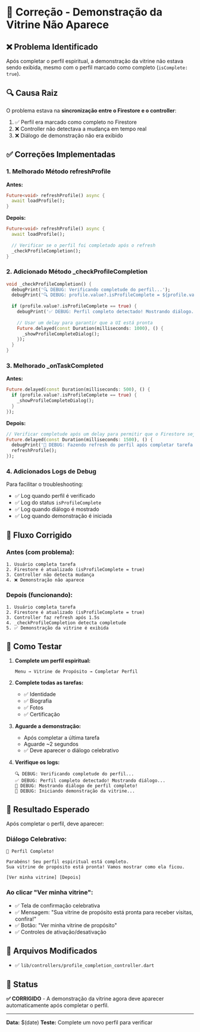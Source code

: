 # 🔧 Correção - Demonstração da Vitrine Não Aparece

## ❌ Problema Identificado

Após completar o perfil espiritual, a demonstração da vitrine não estava sendo exibida, mesmo com o perfil marcado como completo (`isComplete: true`).

## 🔍 Causa Raiz

O problema estava na **sincronização entre o Firestore e o controller**:

1. ✅ Perfil era marcado como completo no Firestore
2. ❌ Controller não detectava a mudança em tempo real
3. ❌ Diálogo de demonstração não era exibido

## ✅ Correções Implementadas

### 1. **Melhorado Método refreshProfile**

**Antes:**
```dart
Future<void> refreshProfile() async {
  await loadProfile();
}
```

**Depois:**
```dart
Future<void> refreshProfile() async {
  await loadProfile();
  
  // Verificar se o perfil foi completado após o refresh
  _checkProfileCompletion();
}
```

### 2. **Adicionado Método _checkProfileCompletion**

```dart
void _checkProfileCompletion() {
  debugPrint('🔍 DEBUG: Verificando completude do perfil...');
  debugPrint('🔍 DEBUG: profile.value?.isProfileComplete = ${profile.value?.isProfileComplete}');
  
  if (profile.value?.isProfileComplete == true) {
    debugPrint('✅ DEBUG: Perfil completo detectado! Mostrando diálogo...');
    
    // Usar um delay para garantir que a UI está pronta
    Future.delayed(const Duration(milliseconds: 1000), () {
      _showProfileCompleteDialog();
    });
  }
}
```

### 3. **Melhorado _onTaskCompleted**

**Antes:**
```dart
Future.delayed(const Duration(milliseconds: 500), () {
  if (profile.value?.isProfileComplete == true) {
    _showProfileCompleteDialog();
  }
});
```

**Depois:**
```dart
// Verificar completude após um delay para permitir que o Firestore seja atualizado
Future.delayed(const Duration(milliseconds: 1500), () {
  debugPrint('🔄 DEBUG: Fazendo refresh do perfil após completar tarefa...');
  refreshProfile();
});
```

### 4. **Adicionados Logs de Debug**

Para facilitar o troubleshooting:
- ✅ Log quando perfil é verificado
- ✅ Log do status `isProfileComplete`
- ✅ Log quando diálogo é mostrado
- ✅ Log quando demonstração é iniciada

## 🎯 Fluxo Corrigido

### **Antes (com problema):**
```
1. Usuário completa tarefa
2. Firestore é atualizado (isProfileComplete = true)
3. Controller não detecta mudança
4. ❌ Demonstração não aparece
```

### **Depois (funcionando):**
```
1. Usuário completa tarefa
2. Firestore é atualizado (isProfileComplete = true)
3. Controller faz refresh após 1.5s
4. _checkProfileCompletion detecta completude
5. ✅ Demonstração da vitrine é exibida
```

## 🚀 Como Testar

1. **Complete um perfil espiritual:**
   ```
   Menu → Vitrine de Propósito → Completar Perfil
   ```

2. **Complete todas as tarefas:**
   - ✅ Identidade
   - ✅ Biografia  
   - ✅ Fotos
   - ✅ Certificação

3. **Aguarde a demonstração:**
   - Após completar a última tarefa
   - Aguarde ~2 segundos
   - ✅ Deve aparecer o diálogo celebrativo

4. **Verifique os logs:**
   ```
   🔍 DEBUG: Verificando completude do perfil...
   ✅ DEBUG: Perfil completo detectado! Mostrando diálogo...
   🎉 DEBUG: Mostrando diálogo de perfil completo!
   🚀 DEBUG: Iniciando demonstração da vitrine...
   ```

## 📱 Resultado Esperado

Após completar o perfil, deve aparecer:

### **Diálogo Celebrativo:**
```
🎉 Perfil Completo!

Parabéns! Seu perfil espiritual está completo.
Sua vitrine de propósito está pronta! Vamos mostrar como ela ficou.

[Ver minha vitrine] [Depois]
```

### **Ao clicar "Ver minha vitrine":**
- ✅ Tela de confirmação celebrativa
- ✅ Mensagem: "Sua vitrine de propósito está pronta para receber visitas, confira!"
- ✅ Botão: "Ver minha vitrine de propósito"
- ✅ Controles de ativação/desativação

## 🔧 Arquivos Modificados

- ✅ `lib/controllers/profile_completion_controller.dart`

## 🎯 Status

**✅ CORRIGIDO** - A demonstração da vitrine agora deve aparecer automaticamente após completar o perfil.

---
**Data:** $(date)
**Teste:** Complete um novo perfil para verificar